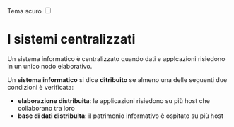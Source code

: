 <link rel="stylesheet" href="../style.css">

<label style="position:static;" for="tema-scuro">Tema scuro
    <input type="checkbox" id="tema-scuro"></input>
</label>


# I sistemi centralizzati
Un sistema informatico è centralizzato quando dati e applcazioni risiedono in un unico nodo elaborativo.

Un **sistema informatico** si dice **ditribuito** se almeno una delle seguenti due condizioni è verificata:
- **elaborazione distribuita**: le applicazioni risiedono su più host che collaborano tra loro
- **base di dati distribuita**: il patrimonio informativo è ospitato su più host
